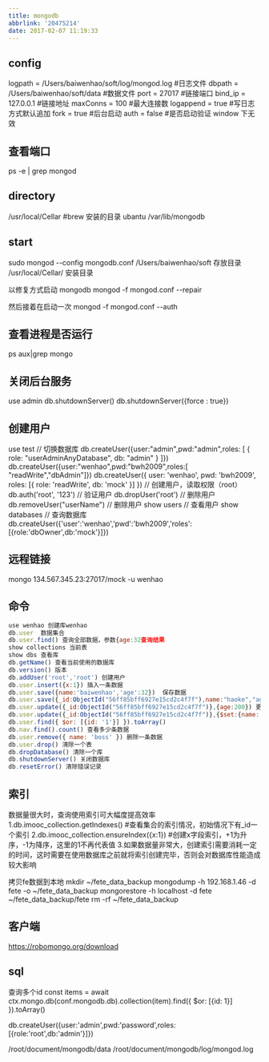 ```yaml
---
title: mongodb
abbrlink: '20475214'
date: 2017-02-07 11:19:33
---
```


## config
logpath = /Users/baiwenhao/soft/log/mongod.log   #日志文件
dbpath = /Users/baiwenhao/soft/data   #数据文件
port = 27017   #链接端口
bind_ip = 127.0.0.1   #链接地址
maxConns = 100   #最大连接数
logappend = true   #写日志方式默认追加
fork = true   #后台启动
auth = false   #是否启动验证 window 下无效

## 查看端口
ps -e | grep mongod

## directory
/usr/local/Cellar #brew 安装的目录
ubantu /var/lib/mongodb

## start
sudo mongod --config mongodb.conf
/Users/baiwenhao/soft 存放目录
/usr/local/Cellar/ 安装目录

以修复方式启动 mongodb
mongod -f mongod.conf --repair

然后接着在启动一次
mongod -f mongod.conf --auth

## 查看进程是否运行
ps aux|grep mongo

## 关闭后台服务
use admin
db.shutdownServer()
db.shutdownServer({force : true})

## 创建用户
use test // 切换数据库
db.createUser({user:"admin",pwd:"admin",roles: [ { role: "userAdminAnyDatabase", db: "admin" } ]})
db.createUser({user:"wenhao",pwd:"bwh2009",roles:[ "readWrite","dbAdmin"]})
db.createUser({ user: 'wenhao', pwd: 'bwh2009', roles: [{ role: 'readWrite', db: 'mock' }] }) // 创建用户，读取权限（root）
db.auth('root', '123') // 验证用户
db.dropUser('root') // 删除用户
db.removeUser("userName") // 删除用户
show users // 查看用户
show databases // 查询数据库
db.createUser({'user':'wenhao','pwd':'bwh2009','roles':[{role:'dbOwner',db:'mock'}]})

## 远程链接
mongo 134.567.345.23:27017/mock -u wenhao

## 命令
```js
use wenhao 创建库wenhao
db.user  数据集合
db.user.find() 查询全部数据，参数{age:32查询结果
show collections 当前表
show dbs 查看库
db.getName() 查看当前使用的数据库
db.version() 版本
db.addUser('root','root') 创建用户
db.user.insert({x:1}) 插入一条数据
db.user.save({name:'baiwenhao','age':32})  保存数据
db.user.save({_id:ObjectId("56ff85bff6927e15cd2c4f7f"),name:"haoke","age":40}) 更新一条数据
db.user.update({_id:ObjectId("56ff85bff6927e15cd2c4f7f")},{age:200}) 更新一个属性,此条数据其他属性也没了
db.user.update({_id:ObjectId("56ff85bff6927e15cd2c4f7f")},{$set:{name:'haoke'}})
db.user.find({ $or: [{id: '1'}] }).toArray()
db.nav.find().count() 查看多少条数据
db.user.remove({ name: 'boss' }) 删除一条数据
db.user.drop() 清除一个表
db.dropDatabase() 清除一个库
db.shutdownServer() 关闭数据库
db.resetError() 清除错误记录
```

## 索引

数据量很大时，查询使用索引可大幅度提高效率
1.db.imooc_collection.getIndexes() #查看集合的索引情况，初始情况下有_id一个索引
2.db.imooc_collection.ensureIndex({x:1}) #创建x字段索引，+1为升序，-1为降序，这里的1不再代表值
3.如果数据量非常大，创建索引需要消耗一定的时间，这时需要在使用数据库之前就将索引创建完毕，否则会对数据库性能造成较大影响

拷贝fe数据到本地
mkdir ~/fete_data_backup
mongodump -h 192.168.1.46 -d fete -o ~/fete_data_backup
mongorestore -h localhost -d fete ~/fete_data_backup/fete
rm -rf ~/fete_data_backup

## 客户端
https://robomongo.org/download

## sql
查询多个id
const items = await ctx.mongo.db(conf.mongodb.db).collection(item).find({ $or: [{id: 1}] }).toArray()

db.createUser({user:'admin',pwd:'password',roles:[{role:'root',db:'admin'}]})


/root/document/mongodb/data
/root/document/mongodb/log/mongod.log
